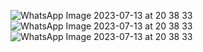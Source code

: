 ![WhatsApp Image 2023-07-13 at 20 38 33](https://github.com/darkpanther25/ac-assessment2/assets/88733861/53b8d18e-879c-477e-8d20-2f621fdf734a)
![WhatsApp Image 2023-07-13 at 20 38 33](https://github.com/darkpanther25/ac-assessment2/assets/88733861/274f1290-b6a6-4c6e-b50c-692c5a164e2c)
![WhatsApp Image 2023-07-13 at 20 38 33](https://github.com/darkpanther25/ac-assessment2/assets/88733861/b22b8941-dd59-4355-a9aa-215bb4a97585)
